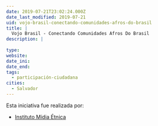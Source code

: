 ```yaml
---
date: 2019-07-21T23:02:24.000Z
date_last_modified: 2019-07-21
uid: vojo-brasil-conectando-comunidades-afros-do-brasil
title: |
  Vojo Brasil - Conectando Comunidades Afros Do Brasil
description: |
  
type: 
website: 
date_ini: 
date_end: 
tags:
  - participación-ciudadana
cities: 
  - Salvador
---
```


Esta iniciativa fue realizada por:

- [Instituto Mídia Étnica](/organizaciones/instituto-midia-etnica)
